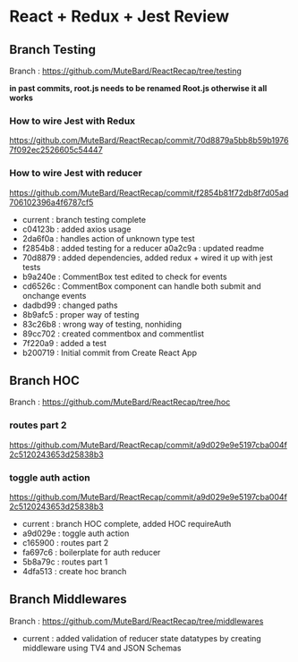 # React + Redux + Jest Review

## Branch Testing
Branch : https://github.com/MuteBard/ReactRecap/tree/testing

**in past commits, root.js needs to be renamed Root.js otherwise it all works**

### How to wire Jest with Redux
https://github.com/MuteBard/ReactRecap/commit/70d8879a5bb8b59b19767f092ec2526605c54447

### How to wire Jest with reducer
https://github.com/MuteBard/ReactRecap/commit/f2854b81f72db8f7d05ad706102396a4f6787cf5

- current : branch testing complete
- c04123b : added axios usage
- 2da6f0a : handles action of unknown type test
- f2854b8 : added testing for a reducer
a0a2c9a : updated readme
- 70d8879 : added dependencies, added redux + wired it up with jest tests
- b9a240e : CommentBox test edited to check for events
- cd6526c : CommentBox component can handle both submit and onchange events
- dadbd99 : changed paths
- 8b9afc5 : proper way of testing
- 83c26b8 : wrong way of testing, nonhiding
- 89cc702 : created commentbox and commentlist
- 7f220a9 : added a test
- b200719 : Initial commit from Create React App

## Branch HOC
Branch : https://github.com/MuteBard/ReactRecap/tree/hoc

### routes part 2
https://github.com/MuteBard/ReactRecap/commit/a9d029e9e5197cba004f2c5120243653d25838b3

### toggle auth action
https://github.com/MuteBard/ReactRecap/commit/a9d029e9e5197cba004f2c5120243653d25838b3

- current : branch HOC complete, added HOC requireAuth
- a9d029e : toggle auth action
- c165900 : routes part 2
- fa697c6 : boilerplate for auth reducer
- 5b8a79c : routes part 1
- 4dfa513 : create hoc branch

## Branch Middlewares
Branch : https://github.com/MuteBard/ReactRecap/tree/middlewares

- current : added validation of reducer state datatypes by creating middleware using TV4 and JSON Schemas